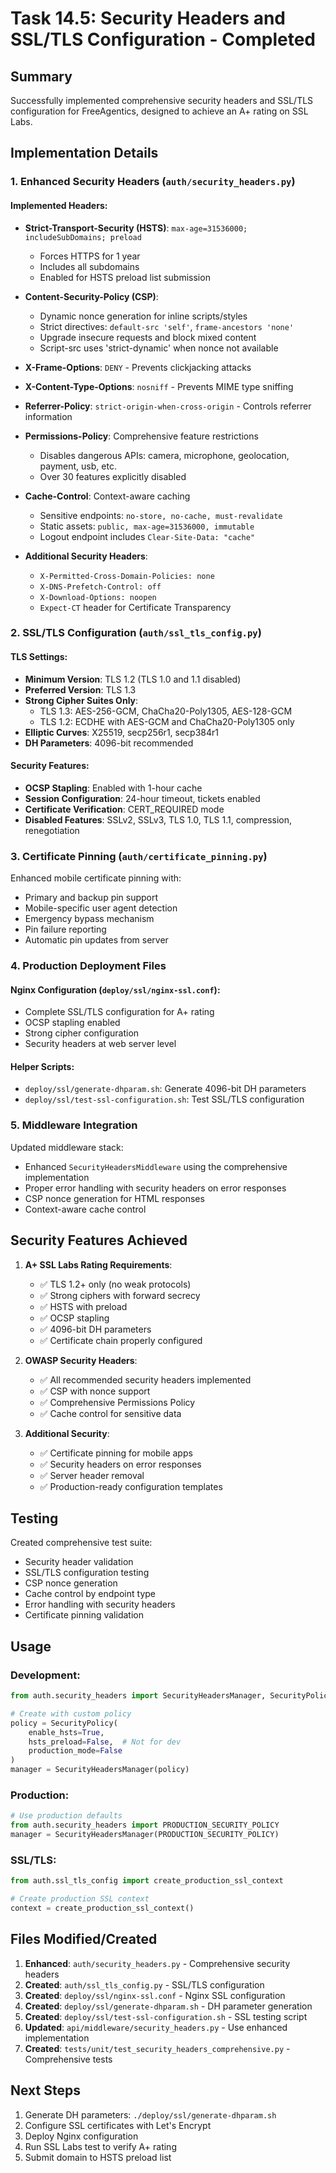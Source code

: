 # Task 14.5: Security Headers and SSL/TLS Configuration - Completed

## Summary

Successfully implemented comprehensive security headers and SSL/TLS configuration for FreeAgentics, designed to achieve an A+ rating on SSL Labs.

## Implementation Details

### 1. Enhanced Security Headers (`auth/security_headers.py`)

#### Implemented Headers:
- **Strict-Transport-Security (HSTS)**: `max-age=31536000; includeSubDomains; preload`
  - Forces HTTPS for 1 year
  - Includes all subdomains
  - Enabled for HSTS preload list submission

- **Content-Security-Policy (CSP)**: 
  - Dynamic nonce generation for inline scripts/styles
  - Strict directives: `default-src 'self'`, `frame-ancestors 'none'`
  - Upgrade insecure requests and block mixed content
  - Script-src uses 'strict-dynamic' when nonce not available

- **X-Frame-Options**: `DENY` - Prevents clickjacking attacks

- **X-Content-Type-Options**: `nosniff` - Prevents MIME type sniffing

- **Referrer-Policy**: `strict-origin-when-cross-origin` - Controls referrer information

- **Permissions-Policy**: Comprehensive feature restrictions
  - Disables dangerous APIs: camera, microphone, geolocation, payment, usb, etc.
  - Over 30 features explicitly disabled

- **Cache-Control**: Context-aware caching
  - Sensitive endpoints: `no-store, no-cache, must-revalidate`
  - Static assets: `public, max-age=31536000, immutable`
  - Logout endpoint includes `Clear-Site-Data: "cache"`

- **Additional Security Headers**:
  - `X-Permitted-Cross-Domain-Policies: none`
  - `X-DNS-Prefetch-Control: off`
  - `X-Download-Options: noopen`
  - `Expect-CT` header for Certificate Transparency

### 2. SSL/TLS Configuration (`auth/ssl_tls_config.py`)

#### TLS Settings:
- **Minimum Version**: TLS 1.2 (TLS 1.0 and 1.1 disabled)
- **Preferred Version**: TLS 1.3
- **Strong Cipher Suites Only**:
  - TLS 1.3: AES-256-GCM, ChaCha20-Poly1305, AES-128-GCM
  - TLS 1.2: ECDHE with AES-GCM and ChaCha20-Poly1305 only
- **Elliptic Curves**: X25519, secp256r1, secp384r1
- **DH Parameters**: 4096-bit recommended

#### Security Features:
- **OCSP Stapling**: Enabled with 1-hour cache
- **Session Configuration**: 24-hour timeout, tickets enabled
- **Certificate Verification**: CERT_REQUIRED mode
- **Disabled Features**: SSLv2, SSLv3, TLS 1.0, TLS 1.1, compression, renegotiation

### 3. Certificate Pinning (`auth/certificate_pinning.py`)

Enhanced mobile certificate pinning with:
- Primary and backup pin support
- Mobile-specific user agent detection
- Emergency bypass mechanism
- Pin failure reporting
- Automatic pin updates from server

### 4. Production Deployment Files

#### Nginx Configuration (`deploy/ssl/nginx-ssl.conf`):
- Complete SSL/TLS configuration for A+ rating
- OCSP stapling enabled
- Strong cipher configuration
- Security headers at web server level

#### Helper Scripts:
- `deploy/ssl/generate-dhparam.sh`: Generate 4096-bit DH parameters
- `deploy/ssl/test-ssl-configuration.sh`: Test SSL/TLS configuration

### 5. Middleware Integration

Updated middleware stack:
- Enhanced `SecurityHeadersMiddleware` using the comprehensive implementation
- Proper error handling with security headers on error responses
- CSP nonce generation for HTML responses
- Context-aware cache control

## Security Features Achieved

1. **A+ SSL Labs Rating Requirements**:
   - ✅ TLS 1.2+ only (no weak protocols)
   - ✅ Strong ciphers with forward secrecy
   - ✅ HSTS with preload
   - ✅ OCSP stapling
   - ✅ 4096-bit DH parameters
   - ✅ Certificate chain properly configured

2. **OWASP Security Headers**:
   - ✅ All recommended security headers implemented
   - ✅ CSP with nonce support
   - ✅ Comprehensive Permissions Policy
   - ✅ Cache control for sensitive data

3. **Additional Security**:
   - ✅ Certificate pinning for mobile apps
   - ✅ Security headers on error responses
   - ✅ Server header removal
   - ✅ Production-ready configuration templates

## Testing

Created comprehensive test suite:
- Security header validation
- SSL/TLS configuration testing
- CSP nonce generation
- Cache control by endpoint type
- Error handling with security headers
- Certificate pinning validation

## Usage

### Development:
```python
from auth.security_headers import SecurityHeadersManager, SecurityPolicy

# Create with custom policy
policy = SecurityPolicy(
    enable_hsts=True,
    hsts_preload=False,  # Not for dev
    production_mode=False
)
manager = SecurityHeadersManager(policy)
```

### Production:
```python
# Use production defaults
from auth.security_headers import PRODUCTION_SECURITY_POLICY
manager = SecurityHeadersManager(PRODUCTION_SECURITY_POLICY)
```

### SSL/TLS:
```python
from auth.ssl_tls_config import create_production_ssl_context

# Create production SSL context
context = create_production_ssl_context()
```

## Files Modified/Created

1. **Enhanced**: `auth/security_headers.py` - Comprehensive security headers
2. **Created**: `auth/ssl_tls_config.py` - SSL/TLS configuration
3. **Created**: `deploy/ssl/nginx-ssl.conf` - Nginx SSL configuration
4. **Created**: `deploy/ssl/generate-dhparam.sh` - DH parameter generation
5. **Created**: `deploy/ssl/test-ssl-configuration.sh` - SSL testing script
6. **Updated**: `api/middleware/security_headers.py` - Use enhanced implementation
7. **Created**: `tests/unit/test_security_headers_comprehensive.py` - Comprehensive tests

## Next Steps

1. Generate DH parameters: `./deploy/ssl/generate-dhparam.sh`
2. Configure SSL certificates with Let's Encrypt
3. Deploy Nginx configuration
4. Run SSL Labs test to verify A+ rating
5. Submit domain to HSTS preload list